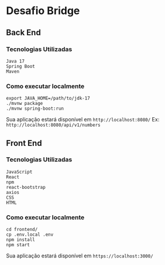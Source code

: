 # Desafio Bridge

## Back End
### Tecnologias Utilizadas
```shell
Java 17
Spring Boot
Maven
```

### Como executar localmente
```shell
export JAVA_HOME=/path/to/jdk-17
./mvnw package
./mvnw spring-boot:run
```
Sua aplicação estará disponível em `http://localhost:8080/`
Ex: `http://localhost:8080/api/v1/numbers`

## Front End
### Tecnologias Utilizadas
```shell
JavaScript
React
npm
react-bootstrap
axios
CSS
HTML
```

### Como executar localmente
```shell
cd frontend/
cp .env.local .env
npm install
npm start
```
Sua aplicação estará disponível em `https://localhost:3000/`
